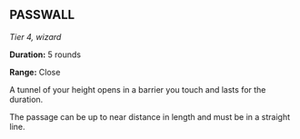 ## PASSWALL

_Tier 4, wizard_

**Duration:** 5 rounds

**Range:** Close

A tunnel of your height opens in a barrier you touch and lasts for the duration.

The passage can be up to near distance in length and must be in a straight line.

